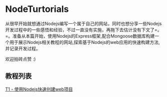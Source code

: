 NodeTurtorials
==========
从很早开始就想通过Nodejs编写一个属于自己的网站，同时也想分享一些Nodejs开发过程中的一些感悟和经验，不过一直没有实施，再拖下去估计没有下文了=。=。准备从本篇开始，使用Nodejs的Express框架,配合Mongoose数据库构建一个用于展示Nodejs相关教程的网站,探索基于Nodejs的web应用的快速构建方法,并记录开发过程。

欢迎拍砖点赞 :)


## 教程列表
[T1 - 使用Nodejs快速创建web项目](https://github.com/rdmclin2/NodeTurtorials/wiki/T1-使用Nodejs快速创建web项目)
